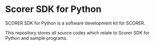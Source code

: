 # Scorer SDK for Python
SCORER SDK for Python is a software development kit for SCORER.

This repository stores all source codes which relate to Scorer SDK for Python and sample programs.
